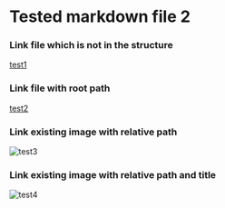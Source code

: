 # Tested markdown file 2

### Link file which is not in the structure
[test1](https://github.com/gardener/gardener/blob/v1.30.0/README.md)

### Link file with root path
[test2](/integration-test/tested-doc/html-tests/testedHTMLFile2.md)

### Link existing image with relative path
![test3](/baseURL/__resources/gardener-docforge-logo_01e888.png)

### Link existing image with relative path and title
![test4](/baseURL/__resources/gardener-docforge-logo_01e888.png "gardener-docforge-logo")
